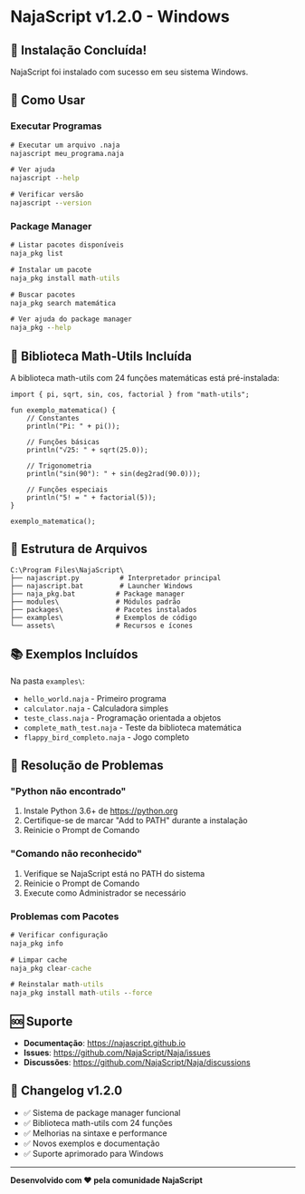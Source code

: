 # NajaScript v1.2.0 - Windows

## 🚀 Instalação Concluída!

NajaScript foi instalado com sucesso em seu sistema Windows.

## 🎯 Como Usar

### Executar Programas
```cmd
# Executar um arquivo .naja
najascript meu_programa.naja

# Ver ajuda
najascript --help

# Verificar versão
najascript --version
```

### Package Manager
```cmd
# Listar pacotes disponíveis
naja_pkg list

# Instalar um pacote
naja_pkg install math-utils

# Buscar pacotes
naja_pkg search matemática

# Ver ajuda do package manager
naja_pkg --help
```

## 🧮 Biblioteca Math-Utils Incluída

A biblioteca math-utils com 24 funções matemáticas está pré-instalada:

```naja
import { pi, sqrt, sin, cos, factorial } from "math-utils";

fun exemplo_matematica() {
    // Constantes
    println("Pi: " + pi());
    
    // Funções básicas
    println("√25: " + sqrt(25.0));
    
    // Trigonometria
    println("sin(90°): " + sin(deg2rad(90.0)));
    
    // Funções especiais
    println("5! = " + factorial(5));
}

exemplo_matematica();
```

## 📁 Estrutura de Arquivos

```
C:\Program Files\NajaScript\
├── najascript.py          # Interpretador principal
├── najascript.bat         # Launcher Windows
├── naja_pkg.bat          # Package manager
├── modules\              # Módulos padrão
├── packages\             # Pacotes instalados
├── examples\             # Exemplos de código
└── assets\               # Recursos e ícones
```

## 📚 Exemplos Incluídos

Na pasta `examples\`:
- `hello_world.naja` - Primeiro programa
- `calculator.naja` - Calculadora simples
- `teste_class.naja` - Programação orientada a objetos
- `complete_math_test.naja` - Teste da biblioteca matemática
- `flappy_bird_completo.naja` - Jogo completo

## 🔧 Resolução de Problemas

### "Python não encontrado"
1. Instale Python 3.6+ de https://python.org
2. Certifique-se de marcar "Add to PATH" durante a instalação
3. Reinicie o Prompt de Comando

### "Comando não reconhecido"
1. Verifique se NajaScript está no PATH do sistema
2. Reinicie o Prompt de Comando
3. Execute como Administrador se necessário

### Problemas com Pacotes
```cmd
# Verificar configuração
naja_pkg info

# Limpar cache
naja_pkg clear-cache

# Reinstalar math-utils
naja_pkg install math-utils --force
```

## 🆘 Suporte

- **Documentação**: https://najascript.github.io
- **Issues**: https://github.com/NajaScript/Naja/issues
- **Discussões**: https://github.com/NajaScript/Naja/discussions

## 📝 Changelog v1.2.0

- ✅ Sistema de package manager funcional
- ✅ Biblioteca math-utils com 24 funções
- ✅ Melhorias na sintaxe e performance
- ✅ Novos exemplos e documentação
- ✅ Suporte aprimorado para Windows

---

**Desenvolvido com ❤️ pela comunidade NajaScript**
